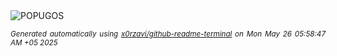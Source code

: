 <div align="justify">
<picture>
    <source media="(prefers-color-scheme: dark)" srcset="https://i.ibb.co/DgrGjr4T/output-gif.gif">
    <source media="(prefers-color-scheme: light)" srcset="https://i.ibb.co/DgrGjr4T/output-gif.gif">
    <img alt="POPUGOS" src="https://i.ibb.co/DgrGjr4T/output-gif.gif">
</picture>

<sub><i>Generated automatically using [x0rzavi/github-readme-terminal](https://github.com/x0rzavi/github-readme-terminal) on Mon May 26 05:58:47 AM +05 2025</i></sub>
</div>